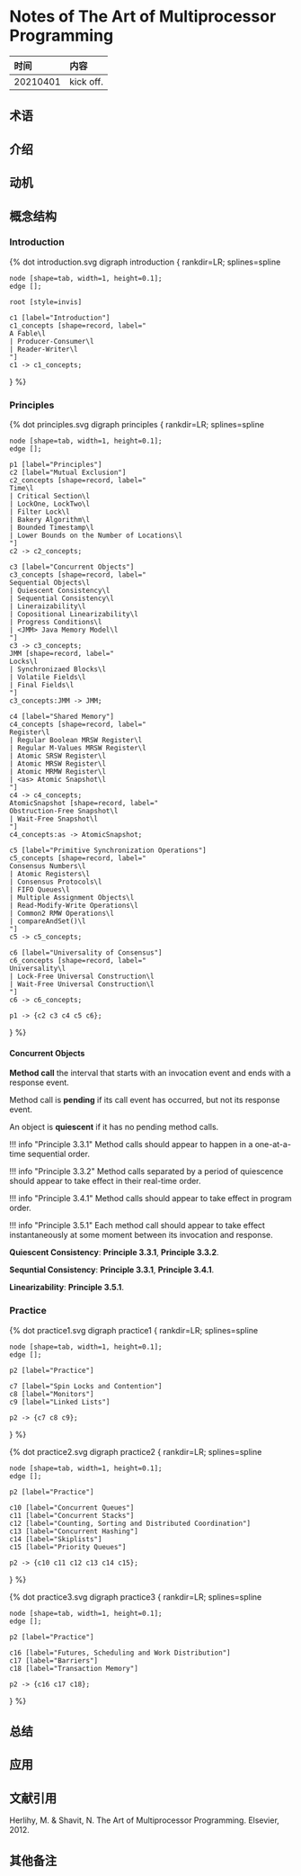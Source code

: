 # Notes of The Art of Multiprocessor Programming


|时间|内容|
|:---|:---|
|20210401|kick off.|

## 术语

<!-- 记录阅读过程中出现的关键字及其简单的解释. -->

## 介绍

<!-- 描述书籍阐述观点的来源、拟解决的关键性问题和采用的方法论等. -->

## 动机

<!-- 描述阅读书籍的动机, 要达到什么目的等. -->

## 概念结构

<!-- 描述书籍的行文结构, 核心主题和子主题的内容结构和关系. -->

### Introduction

<div>
{% dot introduction.svg
digraph introduction {
    rankdir=LR;
    splines=spline

    node [shape=tab, width=1, height=0.1];
    edge [];
    
    root [style=invis]
    
    c1 [label="Introduction"]
    c1_concepts [shape=record, label="
    A Fable\l
    | Producer-Consumer\l
    | Reader-Writer\l
    "]
    c1 -> c1_concepts;
}
%}
</div>

### Principles

<div>
{% dot principles.svg
digraph principles {
    rankdir=LR;
    splines=spline

    node [shape=tab, width=1, height=0.1];
    edge [];
    
    p1 [label="Principles"]
    c2 [label="Mutual Exclusion"]
    c2_concepts [shape=record, label="
    Time\l
    | Critical Section\l
    | LockOne, LockTwo\l
    | Filter Lock\l
    | Bakery Algorithm\l
    | Bounded Timestamp\l
    | Lower Bounds on the Number of Locations\l
    "]
    c2 -> c2_concepts;    

    c3 [label="Concurrent Objects"]
    c3_concepts [shape=record, label="
    Sequential Objects\l
    | Quiescent Consistency\l
    | Sequential Consistency\l
    | Lineraizability\l
    | Copositional Linearizability\l
    | Progress Conditions\l
    | <JMM> Java Memory Model\l
    "]
    c3 -> c3_concepts;
    JMM [shape=record, label="
    Locks\l
    | Synchronizaed Blocks\l
    | Volatile Fields\l
    | Final Fields\l
    "]
    c3_concepts:JMM -> JMM;

    c4 [label="Shared Memory"]
    c4_concepts [shape=record, label="
    Register\l
    | Regular Boolean MRSW Register\l
    | Regular M-Values MRSW Register\l
    | Atomic SRSW Register\l
    | Atomic MRSW Register\l
    | Atomic MRMW Register\l
    | <as> Atomic Snapshot\l
    "]
    c4 -> c4_concepts;
    AtomicSnapshot [shape=record, label="
    Obstruction-Free Snapshot\l
    | Wait-Free Snapshot\l
    "]
    c4_concepts:as -> AtomicSnapshot;

    c5 [label="Primitive Synchronization Operations"]
    c5_concepts [shape=record, label="
    Consensus Numbers\l
    | Atomic Registers\l
    | Consensus Protocols\l
    | FIFO Queues\l
    | Multiple Assignment Objects\l
    | Read-Modify-Write Operations\l
    | Common2 RMW Operations\l
    | compareAndSet()\l
    "]
    c5 -> c5_concepts;
    
    c6 [label="Universality of Consensus"]
    c6_concepts [shape=record, label="
    Universality\l
    | Lock-Free Universal Construction\l
    | Wait-Free Universal Construction\l
    "]
    c6 -> c6_concepts;
    
    p1 -> {c2 c3 c4 c5 c6};
}
%}
</div>

#### Concurrent Objects

**Method call** the interval that starts with an invocation event and ends with a response event.

Method call is **pending** if its call event has occurred, but not its response event.

An object is **quiescent** if it has no pending method calls.

!!! info "Principle 3.3.1"
    Method calls should appear to happen in a one-at-a-time sequential order.

!!! info "Principle 3.3.2"
    Method calls separated by a period of quiescence should appear to take effect in their real-time order.

!!! info "Principle 3.4.1"
    Method calls should appear to take effect in program order.

!!! info "Principle 3.5.1"
    Each method call should appear to take effect instantaneously at some moment between its invocation and response.

**Quiescent Consistency**: **Principle 3.3.1**, **Principle 3.3.2**.

**Sequntial Consistency**: **Principle 3.3.1**, **Principle 3.4.1**.

**Linearizability**: **Principle 3.5.1**.


### Practice

<div>
{% dot practice1.svg
digraph practice1 {
    rankdir=LR;
    splines=spline

    node [shape=tab, width=1, height=0.1];
    edge [];
    
    p2 [label="Practice"]

    c7 [label="Spin Locks and Contention"]
    c8 [label="Monitors"]
    c9 [label="Linked Lists"]
    
    p2 -> {c7 c8 c9};
}
%}
</div>

<div>
{% dot practice2.svg
digraph practice2 {
    rankdir=LR;
    splines=spline

    node [shape=tab, width=1, height=0.1];
    edge [];
    
    p2 [label="Practice"]
    
    c10 [label="Concurrent Queues"]
    c11 [label="Concurrent Stacks"]
    c12 [label="Counting, Sorting and Distributed Coordination"]
    c13 [label="Concurrent Hashing"]
    c14 [label="Skiplists"]
    c15 [label="Priority Queues"]

    p2 -> {c10 c11 c12 c13 c14 c15};
}
%}
</div>

<div>
{% dot practice3.svg
digraph practice3 {
    rankdir=LR;
    splines=spline

    node [shape=tab, width=1, height=0.1];
    edge [];
    
    p2 [label="Practice"]
    
    c16 [label="Futures, Scheduling and Work Distribution"]
    c17 [label="Barriers"]
    c18 [label="Transaction Memory"]

    p2 -> {c16 c17 c18};
}
%}
</div>

## 总结

<!-- 概要记录书籍中如何解决关键性问题的. -->

## 应用

<!-- 记录如何使用书籍中方法论解决你自己的问题. -->

## 文献引用

<!-- 记录相关的和进一步阅读资料: 文献、网页链接等. -->

Herlihy, M. & Shavit, N. The Art of Multiprocessor Programming. Elsevier, 2012.

## 其他备注
